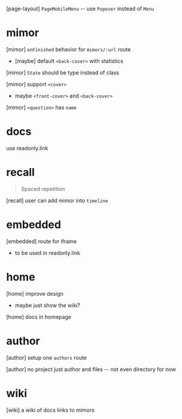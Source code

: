 [page-layout] `PageMobileMenu` -- use `Popover` instead of `Menu`

# mimor

[mimor] `onFinished` behavior for `mimors/:url` route

- [maybe] default `<back-cover>` with statistics

[mimor] `State` should be type instead of class

[mimor] support `<cover>`

- maybe `<front-cover>` and `<back-cover>`

[mimor] `<question>` has `name`

# docs

use readonly.link

# recall

> Spaced repetition

[recall] user can add mimor into `timeline`

# embedded

[embedded] route for iframe

- to be used in readonly.link

# home

[home] improve design

- maybe just show the wiki?

[home] docs in homepage

# author

[author] setup one `authors` route

[author] no project just author and files -- not even directory for now

# wiki

[wiki] a wiki of docs links to mimors
